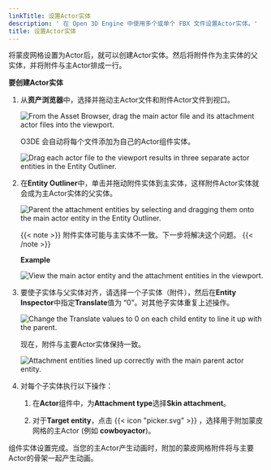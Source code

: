 ```yaml
---
linkTitle: 设置Actor实体
description: ' 在 Open 3D Engine 中使用多个或单个 FBX 文件设置Actor实体。'
title: 设置Actor实体
---
```


将蒙皮网格设置为Actor后，就可以创建Actor实体。然后将附件作为主实体的父实体，并将附件与主Actor排成一行。

**要创建Actor实体**

1. 从**资产浏览器**中，选择并拖动主Actor文件和附件Actor文件到视口。

    ![From the Asset Browser, drag the main actor file and its attachment actor files into the viewport.](/images/user-guide/visualization/animation/component-actor-component-entity-setup-1.png)

   O3DE 会自动将每个文件添加为自己的Actor组件实体。

    ![Drag each actor file to the viewport results in three separate actor entities in the Entity Outliner.](/images/user-guide/visualization/animation/component-actor-component-entity-setup-2.png)

1. 在**Entity Outliner**中，单击并拖动附件实体到主实体，这样附件Actor实体就会成为主Actor实体的父实体。

    ![Parent the attachment entities by selecting and dragging them onto the main actor entity in the Entity Outliner.](/images/user-guide/visualization/animation/component-actor-component-entity-setup-2-parented.png)

    {{< note >}}
   附件实体可能与主实体不一致。下一步将解决这个问题。
{{< /note >}}

    **Example**

    ![View the main actor entity and the attachment entities in the viewport.](/images/user-guide/visualization/animation/component-actor-component-entity-setup-3.png)

1. 要使子实体与父实体对齐，请选择一个子实体（附件），然后在**Entity Inspector**中指定**Translate**值为 “0”。对其他子实体重复上述操作。

    ![Change the Translate values to 0 on each child entity to line it up with the parent.](/images/user-guide/visualization/animation/component-actor-component-entity-setup-4.png)

   现在，附件与主要Actor实体保持一致。

    ![Attachment entities lined up correctly with the main parent actor entity.](/images/user-guide/visualization/animation/component-actor-component-entity-setup-5.png)

1. 对每个子实体执行以下操作：

    1. 在**Actor**组件中，为**Attachment type**选择**Skin attachment**。

    1. 对于**Target entity**，点击 {{< icon "picker.svg" >}} ，选择用于附加蒙皮网格的主Actor (例如 **cowboyactor**)。

组件实体设置完成。当您的主Actor产生动画时，附加的蒙皮网格附件将与主要Actor的骨架一起产生动画。
